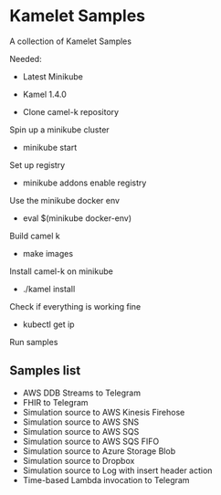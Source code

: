 # Kamelet Samples

A collection of Kamelet Samples

Needed:
- Latest Minikube
- Kamel 1.4.0

- Clone camel-k repository

Spin up a minikube cluster
- minikube start

Set up registry
- minikube addons enable registry

Use the minikube docker env
- eval $(minikube docker-env)

Build camel k
- make images

Install camel-k on minikube
- ./kamel install

Check if everything is working fine
- kubectl get ip

Run samples

## Samples list

- AWS DDB Streams to Telegram
- FHIR to Telegram
- Simulation source to AWS Kinesis Firehose
- Simulation source to AWS SNS
- Simulation source to AWS SQS
- Simulation source to AWS SQS FIFO
- Simulation source to Azure Storage Blob
- Simulation source to Dropbox
- Simulation source to Log with insert header action
- Time-based Lambda invocation to Telegram

